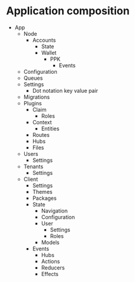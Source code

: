 # Application composition

- App
  - Node
    - Accounts
      - State
      - Wallet
        - PPK
          - Events
  - Configuration
  - Queues
  - Settings
    - Dot notation key value pair 
  - Migrations
  - Plugins
    - Claim
      - Roles
    - Context
      - Entities
    - Routes
    - Hubs
    - Files
  - Users
    - Settings
  - Tenants
    - Settings
  - Client
    - Settings
    - Themes
    - Packages
    - State
      - Navigation
      - Configuration
      - User
        - Settings
        - Roles
      - Models
    - Events
      - Hubs
      - Actions
      - Reducers
      - Effects